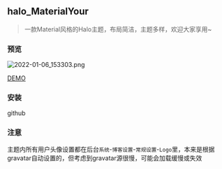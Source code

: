 ## halo_MaterialYour

> 一款Material风格的Halo主题，布局简洁，主题多样，欢迎大家享用~

### 预览

![2022-01-06_153303.png](https://img.dnxrzl.com/2022/01/06/970a82b869c5f.png)

[DEMO](http://demo.dnxrzl.com/)

### 安装

github

### 注意

主题内所有用户头像设置都在后台`系统`-`博客设置`-`常规设置`-`Logo`里，本来是根据gravatar自动设置的，但考虑到gravatar源很慢，可能会加载缓慢或失效